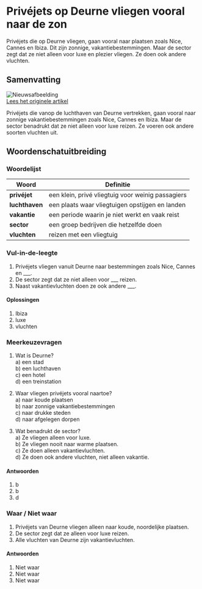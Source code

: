 # Privéjets op Deurne vliegen vooral naar de zon

Privéjets die op Deurne vliegen, gaan vooral naar plaatsen zoals Nice, Cannes en Ibiza. Dit zijn zonnige, vakantiebestemmingen. Maar de sector zegt dat ze niet alleen voor luxe en plezier vliegen. Ze doen ook andere vluchten.

## Samenvatting

![Nieuwsafbeelding](https://prod-img.standaard.be/public/nieuws/wpp686-luchthaven-deurne/alternates/BASE_SIXTEEN_NINE/Luchthaven%20Deurne)   
[Lees het originele artikel](https://www.standaard.be/binnenland/privejets-vliegen-vanuit-deurne-op-de-eerste-plaats-naar-de-zon/97698380.html)

Privéjets die vanop de luchthaven van Deurne vertrekken, gaan vooral naar zonnige vakantiebestemmingen zoals Nice, Cannes en Ibiza. Maar de sector benadrukt dat ze niet alleen voor luxe reizen. Ze voeren ook andere soorten vluchten uit.

## Woordenschatuitbreiding

### Woordelijst

| Woord | Definitie |
|-------|-----------|
| **privéjet** | een klein, privé vliegtuig voor weinig passagiers |
| **luchthaven** | een plaats waar vliegtuigen opstijgen en landen |
| **vakantie** | een periode waarin je niet werkt en vaak reist |
| **sector** | een groep bedrijven die hetzelfde doen |
| **vluchten** | reizen met een vliegtuig |

### Vul-in-de-leegte
1. Privéjets vliegen vanuit Deurne naar bestemmingen zoals Nice, Cannes en ___.  
2. De sector zegt dat ze niet alleen voor ___ reizen.  
3. Naast vakantievluchten doen ze ook andere ___.

#### Oplossingen
1. Ibiza
2. luxe
3. vluchten

### Meerkeuzevragen
1. Wat is Deurne?  
a) een stad  
b) een luchthaven  
c) een hotel  
d) een treinstation  

2. Waar vliegen privéjets vooral naartoe?  
a) naar koude plaatsen  
b) naar zonnige vakantiebestemmingen  
c) naar drukke steden  
d) naar afgelegen dorpen  

3. Wat benadrukt de sector?  
a) Ze vliegen alleen voor luxe.  
b) Ze vliegen nooit naar warme plaatsen.  
c) Ze doen alleen vakantievluchten.  
d) Ze doen ook andere vluchten, niet alleen vakantie.  

#### Antwoorden
1. b
2. b
3. d

### Waar / Niet waar
1. Privéjets van Deurne vliegen alleen naar koude, noordelijke plaatsen.  
2. De sector zegt dat ze alleen voor luxe reizen.  
3. Alle vluchten van Deurne zijn vakantievluchten.  

#### Antwoorden
1. Niet waar
2. Niet waar
3. Niet waar